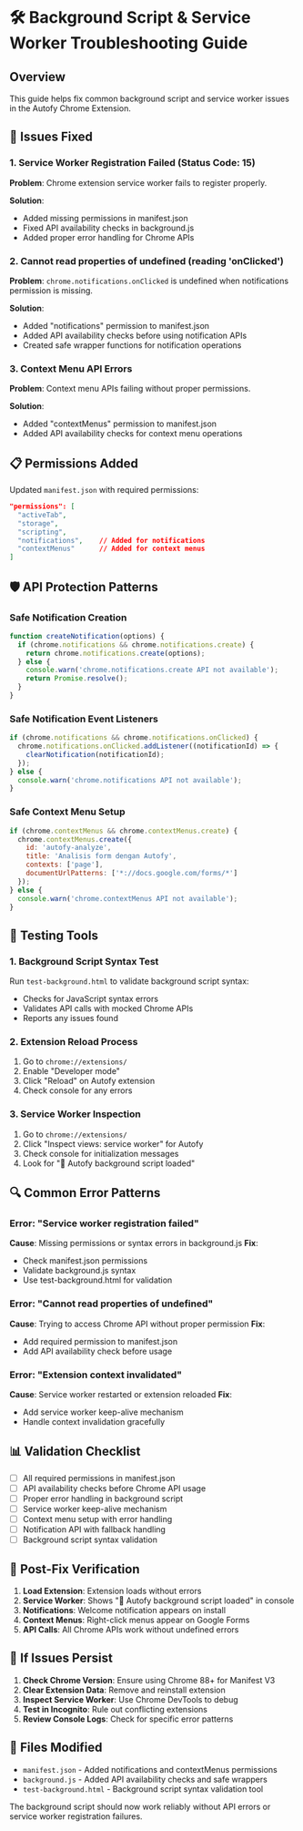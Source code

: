# 🛠️ Background Script & Service Worker Troubleshooting Guide

## Overview
This guide helps fix common background script and service worker issues in the Autofy Chrome Extension.

## 🔧 Issues Fixed

### 1. **Service Worker Registration Failed (Status Code: 15)**
**Problem**: Chrome extension service worker fails to register properly.

**Solution**: 
- Added missing permissions in manifest.json
- Fixed API availability checks in background.js
- Added proper error handling for Chrome APIs

### 2. **Cannot read properties of undefined (reading 'onClicked')**
**Problem**: `chrome.notifications.onClicked` is undefined when notifications permission is missing.

**Solution**: 
- Added "notifications" permission to manifest.json
- Added API availability checks before using notification APIs
- Created safe wrapper functions for notification operations

### 3. **Context Menu API Errors**
**Problem**: Context menu APIs failing without proper permissions.

**Solution**: 
- Added "contextMenus" permission to manifest.json
- Added API availability checks for context menu operations

## 📋 Permissions Added

Updated `manifest.json` with required permissions:
```json
"permissions": [
  "activeTab",
  "storage", 
  "scripting",
  "notifications",    // Added for notifications
  "contextMenus"      // Added for context menus
]
```

## 🛡️ API Protection Patterns

### Safe Notification Creation
```javascript
function createNotification(options) {
  if (chrome.notifications && chrome.notifications.create) {
    return chrome.notifications.create(options);
  } else {
    console.warn('chrome.notifications.create API not available');
    return Promise.resolve();
  }
}
```

### Safe Notification Event Listeners
```javascript
if (chrome.notifications && chrome.notifications.onClicked) {
  chrome.notifications.onClicked.addListener((notificationId) => {
    clearNotification(notificationId);
  });
} else {
  console.warn('chrome.notifications API not available');
}
```

### Safe Context Menu Setup
```javascript
if (chrome.contextMenus && chrome.contextMenus.create) {
  chrome.contextMenus.create({
    id: 'autofy-analyze',
    title: 'Analisis form dengan Autofy',
    contexts: ['page'],
    documentUrlPatterns: ['*://docs.google.com/forms/*']
  });
} else {
  console.warn('chrome.contextMenus API not available');
}
```

## 🧪 Testing Tools

### 1. **Background Script Syntax Test**
Run `test-background.html` to validate background script syntax:
- Checks for JavaScript syntax errors
- Validates API calls with mocked Chrome APIs
- Reports any issues found

### 2. **Extension Reload Process**
1. Go to `chrome://extensions/`
2. Enable "Developer mode"
3. Click "Reload" on Autofy extension
4. Check console for any errors

### 3. **Service Worker Inspection**
1. Go to `chrome://extensions/`
2. Click "Inspect views: service worker" for Autofy
3. Check console for initialization messages
4. Look for "🤖 Autofy background script loaded"

## 🔍 Common Error Patterns

### Error: "Service worker registration failed"
**Cause**: Missing permissions or syntax errors in background.js
**Fix**: 
- Check manifest.json permissions
- Validate background.js syntax
- Use test-background.html for validation

### Error: "Cannot read properties of undefined"
**Cause**: Trying to access Chrome API without proper permission
**Fix**: 
- Add required permission to manifest.json
- Add API availability check before usage

### Error: "Extension context invalidated"
**Cause**: Service worker restarted or extension reloaded
**Fix**: 
- Add service worker keep-alive mechanism
- Handle context invalidation gracefully

## 📊 Validation Checklist

- [ ] All required permissions in manifest.json
- [ ] API availability checks before Chrome API usage
- [ ] Proper error handling in background script
- [ ] Service worker keep-alive mechanism
- [ ] Context menu setup with error handling
- [ ] Notification API with fallback handling
- [ ] Background script syntax validation

## 🚀 Post-Fix Verification

1. **Load Extension**: Extension loads without errors
2. **Service Worker**: Shows "🤖 Autofy background script loaded" in console
3. **Notifications**: Welcome notification appears on install
4. **Context Menus**: Right-click menus appear on Google Forms
5. **API Calls**: All Chrome APIs work without undefined errors

## 🔧 If Issues Persist

1. **Check Chrome Version**: Ensure using Chrome 88+ for Manifest V3
2. **Clear Extension Data**: Remove and reinstall extension
3. **Inspect Service Worker**: Use Chrome DevTools to debug
4. **Test in Incognito**: Rule out conflicting extensions
5. **Review Console Logs**: Check for specific error patterns

## 📝 Files Modified

- `manifest.json` - Added notifications and contextMenus permissions
- `background.js` - Added API availability checks and safe wrappers
- `test-background.html` - Background script syntax validation tool

The background script should now work reliably without API errors or service worker registration failures.
